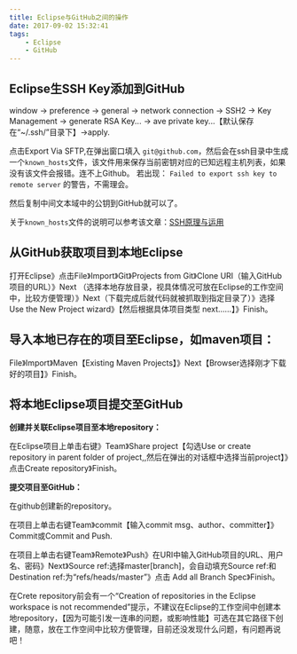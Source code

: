 ```yaml
---
title: Eclipse与GitHub之间的操作
date: 2017-09-02 15:32:41
tags:
	- Eclipse
	- GitHub
---
```

## Eclipse生SSH Key添加到GitHub

window → preference → general → network connection → SSH2 → Key Management → generate RSA Key... → ave private key...【默认保存在“~/.ssh/”目录下】→apply.

点击Export Via SFTP,在弹出窗口填入 `git@github.com`，然后会在ssh目录中生成一个`known_hosts`文件，该文件用来保存当前密钥对应的已知远程主机列表，如果没有该文件会报错。连不上Github。
若出现： `Failed to export ssh key to remote server` 的警告，不需理会。

然后复制中间文本域中的公钥到GitHub就可以了。

关于`known_hosts`文件的说明可以参考该文章：[SSH原理与运用](http://www.ruanyifeng.com/blog/2011/12/ssh_remote_login.html)

<!-- more -->

## 从GitHub获取项目到本地Eclipse

打开Eclipse》点击File》Import》Git》Projects from Git》Clone URI（输入GitHub项目的URL）》Next  （选择本地存放目录，视具体情况可放在Eclipse的工作空间中，比较方便管理）》Next（下载完成后就代码就被抓取到指定目录了）》选择 Use the New Project wizard》【然后根据具体项目类型 next……】》Finish。

## 导入本地已存在的项目至Eclipse，如maven项目：

File》Import》Maven【Existing Maven Projects】》Next【Browser选择刚才下载好的项目】》Finish。

## 将本地Eclipse项目提交至GitHub

**创建并关联Eclipse项目至本地repository：**

在Eclipse项目上单击右键》Team》Share project【勾选Use or create repository in parent folder of project,,然后在弹出的对话框中选择当前project】》点击Create repository》Finish。

**提交项目至GitHub：**

在github创建新的repository。

在项目上单击右键Team》commit【输入commit msg、author、committer】》Commit或Commit and Push.

在项目上单击右键Team》Remote》Push》在URI中输入GitHub项目的URL、用户名、密码》Next》Source ref:选择master[branch]，会自动填充Source ref:和Destination ref:为“refs/heads/master”》点击 Add all Branch Spec》Finish。

在Crete repository前会有一个“Creation of repositories in the Eclipse workspace is not recommended”提示，不建议在Eclipse的工作空间中创建本地repository，【因为可能引发一连串的问题，或影响性能】可选在其它路径下创建，随意，放在工作空间中比较方便管理，目前还没发现什么问题，有问题再说吧！
